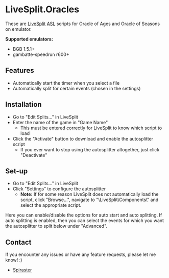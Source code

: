 # LiveSplit.Oracles
These are [LiveSplit](http://livesplit.github.io) [ASL](https://github.com/LiveSplit/LiveSplit/blob/master/Documentation/Auto-Splitters.md) scripts for Oracle of Ages and Oracle of Seasons on emulator.

**Supported emulators:**
- BGB 1.5.1+
- gambatte-speedrun r600+

## Features
- Automatically start the timer when you select a file
- Automatically split for certain events (chosen in the settings)

## Installation
- Go to "Edit Splits..." in LiveSplit
- Enter the name of the game in "Game Name"
    - This must be entered correctly for LiveSplit to know which script to load
- Click the "Activate" button to download and enable the autosplitter script
    - If you ever want to stop using the autosplitter altogether, just click "Deactivate"

## Set-up
- Go to "Edit Splits..." in LiveSplit
- Click "Settings" to configure the autosplitter
    - **Note:** If for some reason LiveSplit does not automatically load the script, click "Browse...", navigate to "\LiveSplit\Components\\" and select the appropriate script.

Here you can enable/disable the options for auto start and auto splitting. If auto splitting is enabled, then you can select the events for which you want the autosplitter to split below under "Advanced".

## Contact
If you encounter any issues or have any feature requests, please let me know! :)
- [Spiraster](http://twitch.tv/spiraster)